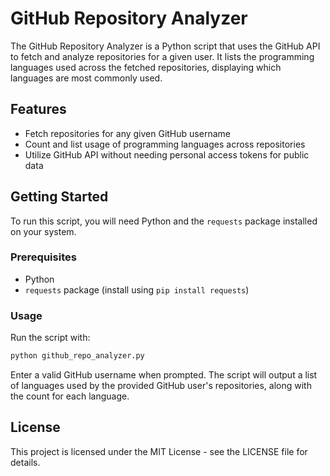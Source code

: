 # GitHub Repository Analyzer

The GitHub Repository Analyzer is a Python script that uses the GitHub API to fetch and analyze repositories for a given user. It lists the programming languages used across the fetched repositories, displaying which languages are most commonly used.

## Features

- Fetch repositories for any given GitHub username
- Count and list usage of programming languages across repositories
- Utilize GitHub API without needing personal access tokens for public data

## Getting Started

To run this script, you will need Python and the `requests` package installed on your system.

### Prerequisites

- Python
- `requests` package (install using `pip install requests`)

### Usage

Run the script with:

```bash
python github_repo_analyzer.py
```

Enter a valid GitHub username when prompted. The script will output a list of languages used by the provided GitHub user's repositories, along with the count for each language.

## License

This project is licensed under the MIT License - see the LICENSE file for details.
